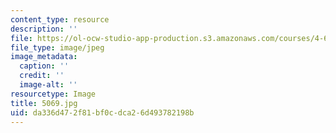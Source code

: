 ```yaml
---
content_type: resource
description: ''
file: https://ol-ocw-studio-app-production.s3.amazonaws.com/courses/4-614-religious-architecture-and-islamic-cultures-fall-2002/da336d472f81bf0cdca26d493782198b_5069.jpg
file_type: image/jpeg
image_metadata:
  caption: ''
  credit: ''
  image-alt: ''
resourcetype: Image
title: 5069.jpg
uid: da336d47-2f81-bf0c-dca2-6d493782198b
---
```

